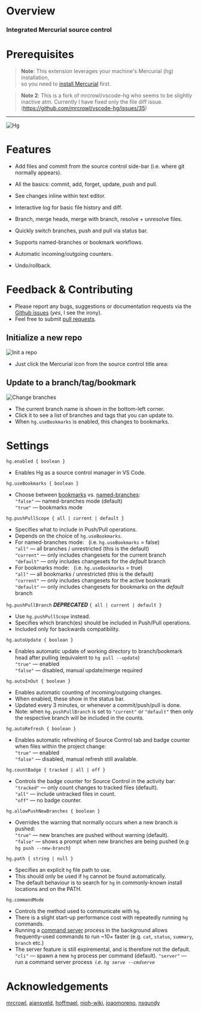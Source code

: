 # Overview

### Integrated Mercurial source control

# Prerequisites

> **Note**: This extension leverages your machine's Mercurial (hg) installation,  
> so you need to [install Mercurial](https://www.mercurial-scm.org) first.

> **Note 2**: This is a fork of mrcrowl/vscode-hg who seems to be slightly inactive atm.
> Currently I have fixed only the file diff issue. (https://github.com/mrcrowl/vscode-hg/issues/35)

---

![Hg](images/hg.png)

# Features

- Add files and commit from the source control side-bar (i.e. where git normally appears).

- All the basics: commit, add, forget, update, push and pull.

- See changes inline within text editor.

- Interactive log for basic file history and diff.

- Branch, merge heads, merge with branch, resolve + unresolve files.

- Quickly switch branches, push and pull via status bar.

- Supports named-branches or bookmark workflows.

- Automatic incoming/outgoing counters.

- Undo/rollback.

# Feedback & Contributing

- Please report any bugs, suggestions or documentation requests via the [Github issues](https://github.com/vivekvjn/vscode-hg/issues) (_yes_, I see the irony).
- Feel free to submit [pull requests](https://github.com/vivekvjn/vscode-hg/pulls).

## Initialize a new repo

![Init a repo](images/init.gif)

- Just click the Mercurial icon from the source control title area:

## Update to a branch/tag/bookmark

![Change branches](images/change-branch.gif)

- The current branch name is shown in the bottom-left corner.
- Click it to see a list of branches and tags that you can update to.
- When `hg.useBookmarks` is enabled, this changes to bookmarks.

# Settings

`hg.enabled { boolean }`

- Enables Hg as a source control manager in VS Code.

`hg.useBookmarks { boolean }`

- Choose between [bookmarks](https://www.mercurial-scm.org/wiki/Bookmarks) vs. [named-branches](https://www.mercurial-scm.org/wiki/NamedBranches):  
  `"false"` — named-branches mode (default)  
  `"true"` — bookmarks mode

`hg.pushPullScope { all | current | default }`

- Specifies what to include in Push/Pull operations.
- Depends on the choice of `hg.useBookmarks`.
- For named-branches mode: &nbsp; (i.e. `hg.useBookmarks` = false)  
  `"all"` &mdash; all branches / unrestricted (this is the default)  
  `"current"` &mdash; only includes changesets for the current branch  
  `"default"` &mdash; only includes changesets for the _default_ branch
- For bookmarks mode: &nbsp; (i.e. `hg.useBookmarks` = true)  
  `"all"` &mdash; all bookmarks / unrestricted (this is the default)  
  `"current"` &mdash; only includes changesets for the active bookmark  
  `"default"` &mdash; only includes changesets for bookmarks on the _default_ branch

`hg.pushPullBranch` _**DEPRECATED**_ `{ all | current | default }`

- Use `hg.pushPullScope` instead.
- Specifies which branch(es) should be included in Push/Pull operations.
- Included only for backwards compatibility.

`hg.autoUpdate { boolean }`

- Enables automatic update of working directory to branch/bookmark head after pulling (equivalent to `hg pull --update`)  
  `"true"` &mdash; enabled  
  `"false"` &mdash; disabled, manual update/merge required

`hg.autoInOut { boolean }`

- Enables automatic counting of incoming/outgoing changes.
- When enabled, these show in the status bar.
- Updated every 3 minutes, or whenever a commit/push/pull is done.
- Note: when `hg.pushPullBranch` is set to `"current"` or `"default"` then only the respective branch will be included in the counts.

`hg.autoRefresh { boolean }`

- Enables automatic refreshing of Source Control tab and badge counter when files within the project change:  
  `"true"` &mdash; enabled  
  `"false"` &mdash; disabled, manual refresh still available.

`hg.countBadge { tracked | all | off }`

- Controls the badge counter for Source Control in the activity bar:  
  `"tracked"` &mdash; only count changes to tracked files (default).  
  `"all"` &mdash; include untracked files in count.  
  `"off"` &mdash; no badge counter.

`hg.allowPushNewBranches { boolean }`

- Overrides the warning that normally occurs when a new branch is pushed:  
  `"true"` &mdash; new branches are pushed without warning (default).  
  `"false"` &mdash; shows a prompt when new branches are being pushed (e.g `hg push --new-branch`)

`hg.path { string | null }`

- Specifies an explicit `hg` file path to use.
- This should only be used if `hg` cannot be found automatically.
- The default behaviour is to search for `hg` in commonly-known install locations and on the PATH.

`hg.commandMode`

- Controls the method used to communicate with `hg`.
- There is a slight start-up performance cost with repeatedly running `hg` commands.
- Running a [command server](https://www.mercurial-scm.org/wiki/CommandServer) process in the background allows frequently-used commands to run ~10× faster (e.g. `cat`, `status`, `summary`, `branch` etc.)
- The server feature is still expiremental, and is therefore not the default.
  `"cli"` &mdash; spawn a new `hg` process per command (default).
  `"server"` &mdash; run a command server process &nbsp;_i.e. `hg serve --cmdserve`_

# Acknowledgements

[mrcrowl](https://github.com/mrcrowl), [ajansveld](https://github.com/ajansveld), [hoffmael](https://github.com/hoffmael), [nioh-wiki](https://github.com/nioh-wiki), [joaomoreno](https://github.com/joaomoreno), [nsgundy](https://github.com/nsgundy)
